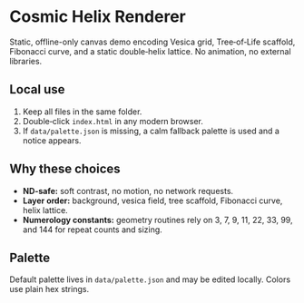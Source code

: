 # Cosmic Helix Renderer

Static, offline-only canvas demo encoding Vesica grid, Tree‑of‑Life scaffold, Fibonacci curve, and a static double‑helix lattice.
No animation, no external libraries.

## Local use
1. Keep all files in the same folder.
2. Double‑click `index.html` in any modern browser.
3. If `data/palette.json` is missing, a calm fallback palette is used and a notice appears.

## Why these choices
- **ND‑safe:** soft contrast, no motion, no network requests.
- **Layer order:** background, vesica field, tree scaffold, Fibonacci curve, helix lattice.
- **Numerology constants:** geometry routines rely on 3, 7, 9, 11, 22, 33, 99, and 144 for repeat counts and sizing.

## Palette
Default palette lives in `data/palette.json` and may be edited locally. Colors use plain hex strings.
